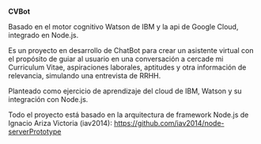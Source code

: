 
<b>CVBot</b>

Basado en el motor cognitivo Watson de IBM y la api de Google Cloud, integrado en Node.js. 

Es un proyecto en desarrollo de ChatBot para crear un asistente virtual con el propósito de guiar al usuario en una conversación
a cercade mi Curriculum Vitae, aspiraciones laborales, aptitudes y otra información de relevancia, simulando una entrevista de RRHH.

Planteado como ejercicio de aprendizaje del cloud de IBM, Watson y su integración con Node.js. 

Todo el proyecto está basado en la arquitectura de framework Node.js de Ignacio Ariza Victoria (iav2014): 
https://github.com/iav2014/node-serverPrototype
